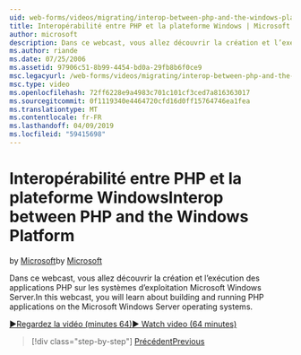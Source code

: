 ```yaml
---
uid: web-forms/videos/migrating/interop-between-php-and-the-windows-platform
title: Interopérabilité entre PHP et la plateforme Windows | Microsoft Docs
author: microsoft
description: Dans ce webcast, vous allez découvrir la création et l’exécution des applications PHP sur les systèmes d’exploitation Microsoft Windows Server.
ms.author: riande
ms.date: 07/25/2006
ms.assetid: 97906c51-8b99-4454-bd0a-29fb8b6f0ce9
msc.legacyurl: /web-forms/videos/migrating/interop-between-php-and-the-windows-platform
msc.type: video
ms.openlocfilehash: 72ff6228e9a4983c701c101cf3ced7a816363017
ms.sourcegitcommit: 0f1119340e4464720cfd16d0ff15764746ea1fea
ms.translationtype: MT
ms.contentlocale: fr-FR
ms.lasthandoff: 04/09/2019
ms.locfileid: "59415698"
---
```

# <a name="interop-between-php-and-the-windows-platform"></a><span data-ttu-id="f87e9-103">Interopérabilité entre PHP et la plateforme Windows</span><span class="sxs-lookup"><span data-stu-id="f87e9-103">Interop between PHP and the Windows Platform</span></span>

<span data-ttu-id="f87e9-104">by [Microsoft](https://github.com/microsoft)</span><span class="sxs-lookup"><span data-stu-id="f87e9-104">by [Microsoft](https://github.com/microsoft)</span></span>

<span data-ttu-id="f87e9-105">Dans ce webcast, vous allez découvrir la création et l’exécution des applications PHP sur les systèmes d’exploitation Microsoft Windows Server.</span><span class="sxs-lookup"><span data-stu-id="f87e9-105">In this webcast, you will learn about building and running PHP applications on the Microsoft Windows Server operating systems.</span></span>

[<span data-ttu-id="f87e9-106">&#9654;Regardez la vidéo (minutes 64)</span><span class="sxs-lookup"><span data-stu-id="f87e9-106">&#9654; Watch video (64 minutes)</span></span>](https://channel9.msdn.com/Blogs/ASP-NET-Site-Videos/interop-between-php-and-the-windows-platform)

> [!div class="step-by-step"]
> [<span data-ttu-id="f87e9-107">Précédent</span><span class="sxs-lookup"><span data-stu-id="f87e9-107">Previous</span></span>](introduction-to-aspnet-for-coldfusion-developers-building-an-aspnet-application.md)
